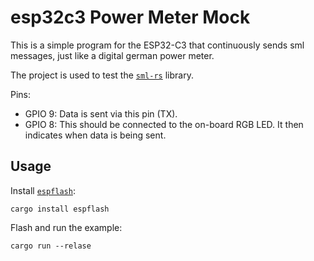 # esp32c3 Power Meter Mock

This is a simple program for the ESP32-C3 that continuously sends sml messages, just like a digital german power meter.

The project is used to test the [`sml-rs`](https://github.com/felixwrt/sml-rs) library.

Pins:
- GPIO 9: Data is sent via this pin (TX).
- GPIO 8: This should be connected to the on-board RGB LED. It then indicates when data is being sent.

## Usage

Install [`espflash`](https://github.com/esp-rs/espflash/tree/main/espflash):

```
cargo install espflash
```

Flash and run the example:

```
cargo run --relase
```